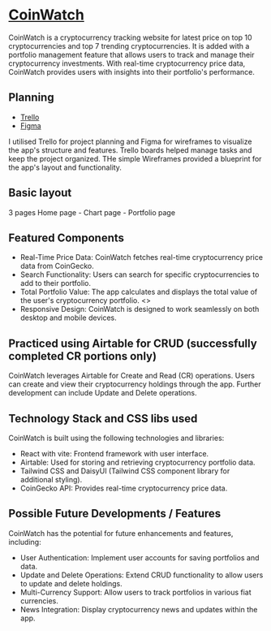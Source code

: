 # [CoinWatch](coin-watch-psi.vercel.app)

CoinWatch is a cryptocurrency tracking website for latest price on top 10 cryptocurrencies and top 7 trending cryptocurrencies. It is added with a portfolio management feature that allows users to track and manage their cryptocurrency investments. With real-time cryptocurrency price data, CoinWatch provides users with insights into their portfolio's performance.

## Planning 
- [Trello](https://trello.com/b/H3sSYjBG/coinwatch)
- [Figma](https://www.figma.com/file/Ds8Pv7Hxlmd3kIlewPyQuM/Untitled?type=design&node-id=0-1&mode=design)

I utilised Trello for project planning and Figma for wireframes to visualize the app's structure and features. Trello boards helped manage tasks and keep the project organized. THe simple Wireframes provided a blueprint for the app's layout and functionality.

## Basic layout
3 pages 
Home page - Chart page - Portfolio page
    
## Featured Components
- Real-Time Price Data: CoinWatch fetches real-time cryptocurrency price data from CoinGecko.
- Search Functionality: Users can search for specific cryptocurrencies to add to their portfolio.
- Total Portfolio Value: The app calculates and displays the total value of the user's cryptocurrency portfolio. <<Utilised Airtable database>>
- Responsive Design: CoinWatch is designed to work seamlessly on both desktop and mobile devices.
   
## Practiced using Airtable for CRUD (successfully completed CR portions only)
CoinWatch leverages Airtable for Create and Read (CR) operations. Users can create and view their cryptocurrency holdings through the app. Further development can include Update and Delete operations.

## Technology Stack and CSS libs used
CoinWatch is built using the following technologies and libraries:
- React with vite: Frontend framework with user interface.
- Airtable: Used for storing and retrieving cryptocurrency portfolio data.
- Tailwind CSS and DaisyUI (Tailwind CSS component library for additional styling).
- CoinGecko API: Provides real-time cryptocurrency price data.

## Possible Future Developments / Features
CoinWatch has the potential for future enhancements and features, including:
- User Authentication: Implement user accounts for saving portfolios and data.
- Update and Delete Operations: Extend CRUD functionality to allow users to update and delete holdings.
- Multi-Currency Support: Allow users to track portfolios in various fiat currencies.
- News Integration: Display cryptocurrency news and updates within the app.
